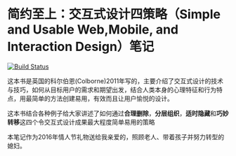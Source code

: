 # 简约至上：交互式设计四策略（Simple and Usable Web,Mobile, and Interaction Design）笔记

[![Build Status](https://travis-ci.org/tonydeng/Interactive-design-notes.svg?branch=master)](https://travis-ci.org/tonydeng/Interactive-design-notes)

这本书是英国的科尔伯恩(Colborne)2011年写的，主要介绍了交互式设计的技术与技巧，如何从目标用户的需求和期望出发，结合人类本身的心理特征和行为特点，用最简单的方法创建易用，有效而且让用户愉悦的设计。

这本书结合各种例子给大家讲述了如何通过**合理删除**，**分层组织**，**适时隐藏**和**巧妙转移**这四个令交互式设计成果最大程度简单易用的策略


本笔记作为2016年情人节礼物送给我亲爱的，照顾老人、带着孩子并努力转型的媳妇。